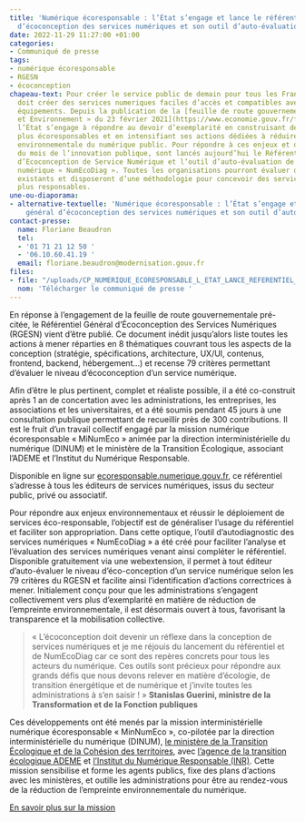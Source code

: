 ```yaml
---
title: 'Numérique écoresponsable : l’État s’engage et lance le référentiel général
  d’écoconception des services numériques et son outil d’auto-évaluation.'
date: 2022-11-29 11:27:00 +01:00
categories:
- Communiqué de presse
tags:
- numérique écoresponsable
- RGESN
- écoconception
chapeau-text: Pour créer le service public de demain pour tous les Français, l’État
  doit créer des services numeriques faciles d’accès et compatibles avec tous les
  équipements. Depuis la publication de la [feuille de route gouvernementale « Numérique
  et Environnement » du 23 février 2021](https://www.economie.gouv.fr/files/files/PDF/2021/Feuille_de_route_Numerique_Environnement_vremerciement1802.pdf),
  l’État s’engage à répondre au devoir d’exemplarité en construisant des services
  plus écoresponsables et en intensifiant ses actions dédiées à réduire l’empreinte
  environnementale du numérique public. Pour répondre à ces enjeux et dans le cadre
  du mois de l’innovation publique, sont lancés aujourd’hui le Référentiel Général
  d’Ecoconception de Service Numérique et l’outil d’auto-évaluation de son service
  numérique « NumEcoDiag ». Toutes les organisations pourront évaluer des services
  existants et disposeront d’une méthodologie pour concevoir des services numériques
  plus responsables.
une-ou-diaporama:
- alternative-textuelle: 'Numérique écoresponsable : l’État s’engage et lance le référentiel
    général d’écoconception des services numériques et son outil d’auto-évaluation.'
contact-presse:
  name: Floriane Beaudron
  tel:
  - '01 71 21 12 50 '
  - '06.10.60.41.19 '
  email: floriane.beaudron@modernisation.gouv.fr
files:
- file: "/uploads/CP_NUMERIQUE_ECORESPONSABLE_L_ETAT_LANCE_REFERENTIEL_OUTIL_DIAGNOSTIC.pdf"
  nom: 'Télécharger le communiqué de presse '
---
```


En réponse à l’engagement de la feuille de route gouvernementale pré-citée, le Référentiel Général d’Écoconception des Services Numériques (RGESN) vient d’être publié. Ce document inédit jusqu’alors liste toutes les actions à mener réparties en 8 thématiques couvrant tous les aspects de la conception (stratégie, spécifications, architecture, UX/UI, contenus, frontend, backend, hébergement…) et recense 79 critères permettant d’évaluer le niveau d’écoconception d’un service numérique. 

Afin d’être le plus pertinent, complet et réaliste possible, il a été co-construit après 1 an de concertation avec les administrations, les entreprises, les associations et les universitaires, et a été soumis pendant 45 jours à une consultation publique permettant de recueillir près de 300 contributions. Il est le fruit d’un travail collectif engagé par la mission numérique écoresponsable « MiNumEco » animée par la direction interministérielle du numérique (DINUM) et le ministère de la Transition Écologique, associant l’ADEME et l’Institut du Numérique Responsable. 

Disponible en ligne sur [ecoresponsable.numerique.gouv.fr](https://ecoresponsable.numerique.gouv.fr/publications/referentiel-general-ecoconception/), ce référentiel s’adresse à tous les éditeurs de services numériques, issus du secteur public, privé ou associatif. 

Pour répondre aux enjeux environnementaux et réussir le déploiement de services éco-responsable, l’objectif est de généraliser l’usage du référentiel et faciliter son appropriation. Dans cette optique, l’outil d’autodiagnostic des services numériques « NumEcoDiag » a été créé pour faciliter l’analyse et l’évaluation des services numériques venant ainsi compléter le référentiel. Disponible gratuitement via une webextension, il permet à tout éditeur d’auto-évaluer le niveau d’éco-conception d’un service numérique selon les 79 critères du RGESN et facilite ainsi l’identification d’actions correctrices à mener. Initialement conçu pour que les administrations s’engagent collectivement vers plus d’exemplarité en matière de réduction de l’empreinte environnementale, il est désormais ouvert à tous, favorisant la transparence et la mobilisation collective.

> « L’écoconception doit devenir un réflexe dans la conception de services numériques et je me réjouis du lancement du référentiel et de NumEcoDiag car ce sont des repères concrets pour tous les acteurs du numérique. Ces outils sont précieux pour répondre aux grands défis que nous devons relever en matière d’écologie, de transition énergétique et de numérique et j’invite toutes les administrations à s’en saisir ! »
**Stanislas Guerini, ministre de la Transformation et de la Fonction publiques**

Ces développements ont été menés par la mission interministérielle numérique écoresponsable « MinNumEco », co-pilotée par la direction interministérielle du numérique (DINUM), [le ministère de la Transition Écologique et de la Cohésion des territoires](https://www.ecologie.gouv.fr/), avec [l’agence de la transition écologique ADEME](https://www.ademe.fr/) et [l’Institut du Numérique Responsable (INR)](https://institutnr.org/). Cette mission sensibilise et forme les agents publics, fixe des plans d’actions avec les ministères, et outille les administrations pour être au rendez-vous de la réduction de l’empreinte environnementale du numérique.

[En savoir plus sur la mission](https://ecoresponsable.numerique.gouv.fr/a-propos/)
